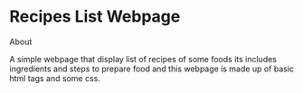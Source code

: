 # Recipes List Webpage

About

A simple webpage that display list of recipes of some foods its includes ingredients and steps to prepare food and this webpage is made up of basic html tags and some css.